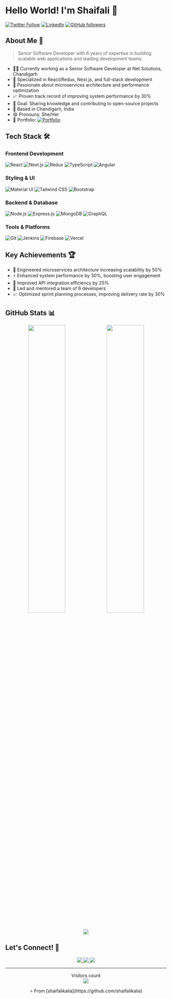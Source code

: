 # Hello World! I'm Shaifali 👋

[![Twitter Follow](https://img.shields.io/twitter/follow/KaliaShaifali?style=social)](https://twitter.com/KaliaShaifali)
[![LinkedIn](https://img.shields.io/badge/-Shaifali_Kalia-blue?style=flat-square&logo=Linkedin&logoColor=white)](https://www.linkedin.com/in/shaifali-kalia-525377154/)
[![GitHub followers](https://img.shields.io/github/followers/shaifalikalia?label=Follow&style=social)](https://github.com/shaifalikalia)

## About Me 💫

> Senior Software Developer with 6 years of expertise in building scalable web applications and leading development teams.

- 👩‍💻 Currently working as a Senior Software Developer at Net Solutions, Chandigarh
- 🚀 Specialized in React/Redux, Next.js, and full-stack development
- 🌱 Passionate about microservices architecture and performance optimization
- 📈 Proven track record of improving system performance by 30%
- 🎯 Goal: Sharing knowledge and contributing to open-source projects
- 📍 Based in Chandigarh, India
- 😄 Pronouns: She/Her
- 🔗 Portfolio: [![Portfolio](https://img.shields.io/badge/Check_My_Portfolio-FF69B4?style=flat-square&logo=adobe&logoColor=white)](https://shaifalikalia.vercel.app/)

## Tech Stack 🛠

### Frontend Development
![React](https://img.shields.io/badge/-React-61DAFB?style=flat-square&logo=react&logoColor=black)
![Next.js](https://img.shields.io/badge/-Next.js-000000?style=flat-square&logo=next.js&logoColor=white)
![Redux](https://img.shields.io/badge/-Redux-764ABC?style=flat-square&logo=redux&logoColor=white)
![TypeScript](https://img.shields.io/badge/-TypeScript-3178C6?style=flat-square&logo=typescript&logoColor=white)
![Angular](https://img.shields.io/badge/-Angular-DD0031?style=flat-square&logo=angular&logoColor=white)

### Styling & UI
![Material UI](https://img.shields.io/badge/-Material_UI-0081CB?style=flat-square&logo=material-ui&logoColor=white)
![Tailwind CSS](https://img.shields.io/badge/-Tailwind_CSS-38B2AC?style=flat-square&logo=tailwind-css&logoColor=white)
![Bootstrap](https://img.shields.io/badge/-Bootstrap-7952B3?style=flat-square&logo=bootstrap&logoColor=white)

### Backend & Database
![Node.js](https://img.shields.io/badge/-Node.js-339933?style=flat-square&logo=node.js&logoColor=white)
![Express.js](https://img.shields.io/badge/-Express.js-000000?style=flat-square&logo=express&logoColor=white)
![MongoDB](https://img.shields.io/badge/-MongoDB-47A248?style=flat-square&logo=mongodb&logoColor=white)
![GraphQL](https://img.shields.io/badge/-GraphQL-E10098?style=flat-square&logo=graphql&logoColor=white)

### Tools & Platforms
![Git](https://img.shields.io/badge/-Git-F05032?style=flat-square&logo=git&logoColor=white)
![Jenkins](https://img.shields.io/badge/-Jenkins-D24939?style=flat-square&logo=jenkins&logoColor=white)
![Firebase](https://img.shields.io/badge/-Firebase-FFCA28?style=flat-square&logo=firebase&logoColor=black)
![Vercel](https://img.shields.io/badge/-Vercel-000000?style=flat-square&logo=vercel&logoColor=white)

## Key Achievements 🏆

- 🎯 Engineered microservices architecture increasing scalability by 50%
- ⚡ Enhanced system performance by 30%, boosting user engagement
- 🚀 Improved API integration efficiency by 25%
- 👥 Led and mentored a team of 6 developers
- 📈 Optimized sprint planning processes, improving delivery rate by 30%

## GitHub Stats 📊

<p align="center">
  <img width="48%" src="https://github-readme-stats.vercel.app/api?username=shaifalikalia&show_icons=true&theme=tokyonight" />
  <img width="48%" src="https://github-readme-streak-stats.herokuapp.com/?user=shaifalikalia&theme=tokyonight" />
</p>

<p align="center">
  <img src="https://github-readme-stats.vercel.app/api/top-langs/?username=shaifalikalia&langs_count=6&layout=compact&theme=tokyonight" />
</p>

## Let's Connect! 🤝

<p align="center">
  <a href="mailto:shaifalikalia98@gmail.com">
    <img src="https://img.shields.io/badge/-Email-D14836?style=for-the-badge&logo=gmail&logoColor=white" />
  </a>
  <a href="https://www.linkedin.com/in/shaifali-kalia-525377154/">
    <img src="https://img.shields.io/badge/-LinkedIn-0A66C2?style=for-the-badge&logo=linkedin&logoColor=white" />
  </a>
  <a href="https://twitter.com/KaliaShaifali">
    <img src="https://img.shields.io/badge/-Twitter-1DA1F2?style=for-the-badge&logo=twitter&logoColor=white" />
  </a>
</p>

---
<p align="center">
  Visitors count<br>
  <img src="https://profile-counter.glitch.me/shaifalikalia/count.svg" />
</p>

<p align="center">
  ⭐️ From [shaifalikalia](https://github.com/shaifalikalia)
</p>
